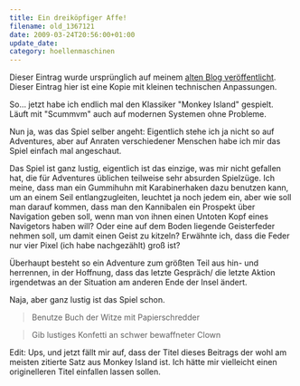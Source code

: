 ```yaml
---
title: Ein dreiköpfiger Affe!
filename: old_1367121
date: 2009-03-24T20:56:00+01:00
update_date:
category: hoellenmaschinen
---
```

Dieser Eintrag wurde ursprünglich auf meinem [alten Blog veröffentlicht](https://stu.blogger.de/stories/1367121/). Dieser Eintrag hier ist eine Kopie mit kleinen technischen Anpassungen.

So… jetzt habe ich endlich mal den Klassiker "Monkey Island" gespielt. Läuft mit "Scummvm" auch auf modernen Systemen ohne Probleme.

Nun ja, was das Spiel selber angeht: Eigentlich stehe ich ja nicht so auf Adventures, aber auf Anraten verschiedener Menschen habe ich mir das Spiel einfach mal angeschaut.

Das Spiel ist ganz lustig, eigentlich ist das einzige, was mir nicht gefallen hat, die für Adventures üblichen teilweise sehr absurden Spielzüge. Ich meine, dass man ein Gummihuhn mit Karabinerhaken dazu benutzen kann, um an einem Seil entlangzugleiten, leuchtet ja noch jedem ein, aber wie soll man darauf kommen, dass man den Kannibalen ein Prospekt über Navigation geben soll, wenn man von ihnen einen Untoten Kopf eines Navigetors haben will? Oder eine auf dem Boden liegende Geisterfeder nehmen soll, um damit einen Geist zu kitzeln? Erwähnte ich, dass die Feder nur vier Pixel (ich habe nachgezählt) groß ist?

Überhaupt besteht so ein Adventure zum größten Teil aus hin- und herrennen, in der Hoffnung, dass das letzte Gespräch/ die letzte Aktion irgendetwas an der Situation am anderen Ende der Insel ändert.

Naja, aber ganz lustig ist das Spiel schon.

> Benutze Buch der Witze mit Papierschredder

> Gib lustiges Konfetti an schwer bewaffneter Clown

Edit: Ups, und jetzt fällt mir auf, dass der Titel dieses Beitrags der wohl am meisten zitierte Satz aus Monkey Island ist. Ich hätte mir vielleicht einen originelleren Titel einfallen lassen sollen.
